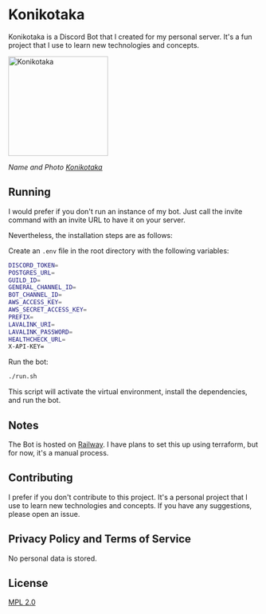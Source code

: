 # Konikotaka

Konikotaka is a Discord Bot that I created for my personal server. It's a fun project that I use to learn new technologies and concepts.

<a href="https://i.gyazo.com/12ccb49e7c6b2e31a207ad63e38e7f36.png"><img src="https://i.gyazo.com/12ccb49e7c6b2e31a207ad63e38e7f36.png" alt="Konikotaka" width="200"/></a>

_Name and Photo [Konikotaka](https://cdn.theoffice.foo/Dwight-Schrutes-Perfect-Girl-Speech-Anime.mp4)_

## Running

I would prefer if you don't run an instance of my bot. Just call the invite command with an invite URL to have it on your server.

Nevertheless, the installation steps are as follows:

Create an `.env` file in the root directory with the following variables:

```bash
DISCORD_TOKEN=
POSTGRES_URL=
GUILD_ID=
GENERAL_CHANNEL_ID=
BOT_CHANNEL_ID=
AWS_ACCESS_KEY=
AWS_SECRET_ACCESS_KEY=
PREFIX=
LAVALINK_URI=
LAVALINK_PASSWORD=
HEALTHCHECK_URL=
X-API-KEY=
```

Run the bot:

```bash
./run.sh
```

This script will activate the virtual environment, install the dependencies, and run the bot.

## Notes

The Bot is hosted on [Railway](https://railway.app/). I have plans to set this up using terraform, but for now, it's a manual process.

## Contributing

I prefer if you don't contribute to this project. It's a personal project that I use to learn new technologies and concepts. If you have any suggestions, please open an issue.

## Privacy Policy and Terms of Service

No personal data is stored.

## License

[MPL 2.0](https://choosealicense.com/licenses/mpl-2.0/)
